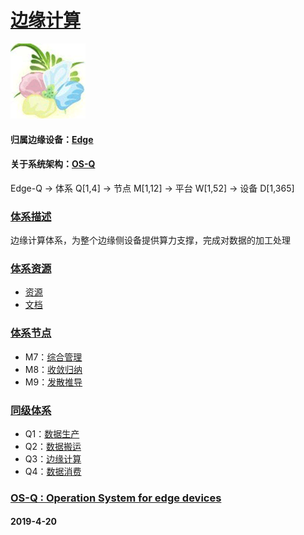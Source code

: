 ﻿# [边缘计算](https://github.com/OS-Q/Q3)
[![sites](OS-Q/OS-Q.png)](http://www.OS-Q.com)
#### 归属边缘设备：[Edge](https://github.com/OS-Q/Edge-Q)
#### 关于系统架构：[OS-Q](https://github.com/OS-Q/OS-Q)
Edge-Q -> 体系 Q[1,4] -> 节点 M[1,12] -> 平台 W[1,52] -> 设备 D[1,365]
### [体系描述](https://github.com/OS-Q/Q3/wiki) 

边缘计算体系，为整个边缘侧设备提供算力支撑，完成对数据的加工处理

### [体系资源](https://github.com/OS-Q/Q3) 

- [资源](src/)
- [文档](docs/)

### [体系节点](https://github.com/OS-Q/Q3) 

- M7：[综合管理](https://github.com/OS-Q/M7)
- M8：[收敛归纳](https://github.com/OS-Q/M8)
- M9：[发散推导](https://github.com/OS-Q/M9)

### [同级体系](https://github.com/OS-Q/Edge-Q)

- Q1：[数据生产](https://github.com/OS-Q/Q1) 
- Q2：[数据搬运](https://github.com/OS-Q/Q2)
- Q3：[边缘计算](https://github.com/OS-Q/Q3)
- Q4：[数据消费](https://github.com/OS-Q/Q4)

### [OS-Q : Operation System for edge devices](http://www.OS-Q.com/Edge/Q3)
####  2019-4-20 
